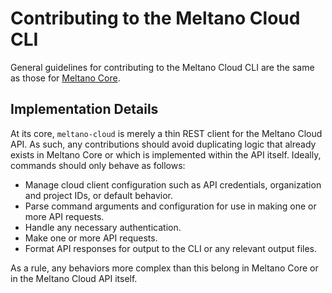 # Contributing to the Meltano Cloud CLI

General guidelines for contributing to the Meltano Cloud CLI are the same as those for [Meltano Core](https://docs.meltano.com/contribute/).

## Implementation Details

At its core, `meltano-cloud` is merely a thin REST client for the Meltano Cloud API. As such, any contributions should avoid duplicating logic that already exists in Meltano Core or which is implemented within the API itself. Ideally, commands should only behave as follows:

- Manage cloud client configuration such as API credentials, organization and
  project IDs, or default behavior.
- Parse command arguments and configuration for use in making one or more API requests.
- Handle any necessary authentication.
- Make one or more API requests.
- Format API responses for output to the CLI or any relevant output files.

As a rule, any behaviors more complex than this belong in Meltano Core or in the Meltano Cloud API itself.
